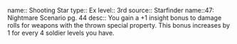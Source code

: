 name:: Shooting Star 
type:: Ex
level:: 3rd
source:: Starfinder name::47: Nightmare Scenario pg. 44
desc:: You gain a +1 insight bonus to damage rolls for weapons with the thrown special property. This bonus increases by 1 for every 4 soldier levels you have.

